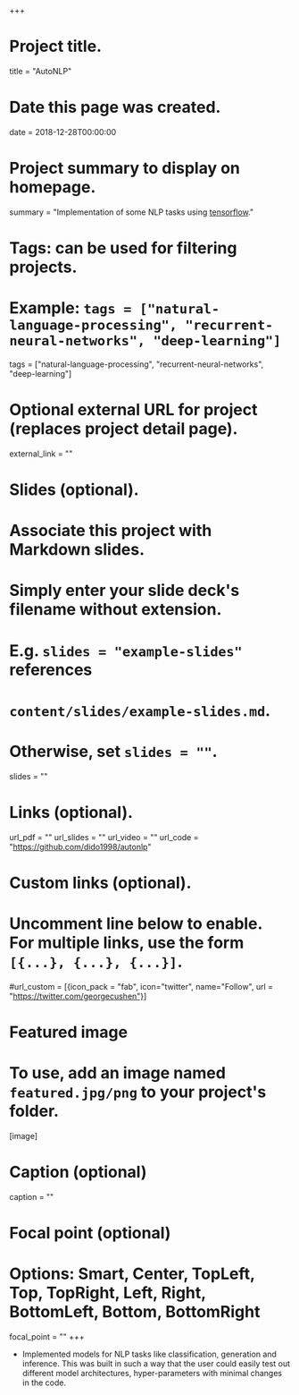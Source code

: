 +++
# Project title.
title = "AutoNLP"

# Date this page was created.
date = 2018-12-28T00:00:00

# Project summary to display on homepage.
summary = "Implementation of some NLP tasks using <a href = "https://www.tensorflow.org/" target = "_blank">tensorflow</a>."

# Tags: can be used for filtering projects.
# Example: `tags = ["natural-language-processing", "recurrent-neural-networks", "deep-learning"]`
tags = ["natural-language-processing", "recurrent-neural-networks", "deep-learning"]

# Optional external URL for project (replaces project detail page).
external_link = ""

# Slides (optional).
#   Associate this project with Markdown slides.
#   Simply enter your slide deck's filename without extension.
#   E.g. `slides = "example-slides"` references 
#   `content/slides/example-slides.md`.
#   Otherwise, set `slides = ""`.
slides = ""

# Links (optional).
url_pdf = ""
url_slides = ""
url_video = ""
url_code = "https://github.com/dido1998/autonlp"

# Custom links (optional).
#   Uncomment line below to enable. For multiple links, use the form `[{...}, {...}, {...}]`.
#url_custom = [{icon_pack = "fab", icon="twitter", name="Follow", url = "https://twitter.com/georgecushen"}]

# Featured image
# To use, add an image named `featured.jpg/png` to your project's folder. 
[image]
  # Caption (optional)
  caption = ""
  
  # Focal point (optional)
  # Options: Smart, Center, TopLeft, Top, TopRight, Left, Right, BottomLeft, Bottom, BottomRight
  focal_point = ""
+++

<ul>
<li> Implemented models for NLP tasks like classification, generation and inference. This was built in such a way that the user could easily test out different model architectures, hyper-parameters with minimal changes in the code.</li>
</ul>

